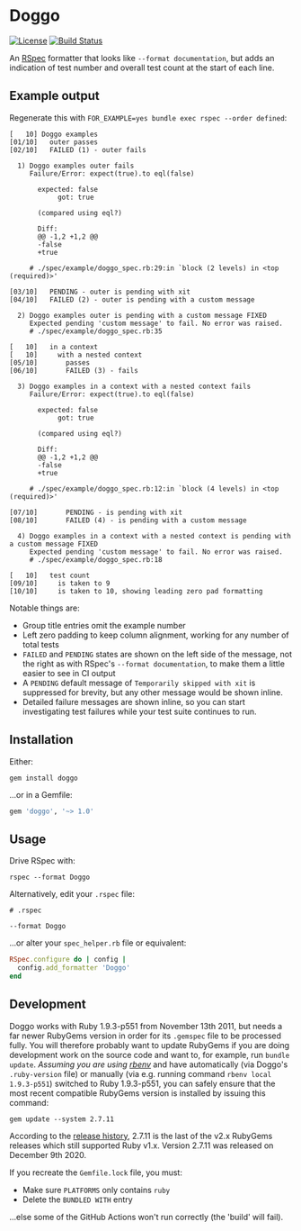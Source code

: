 # Doggo

[![License](https://img.shields.io/badge/license-mit-blue.svg)](https://opensource.org/licenses/MIT)
[![Build Status](https://github.com/RIPAGlobal/doggo/actions/workflows/master.yml/badge.svg)](https://github.com/RIPAGlobal/doggo/actions)

An  [RSpec](https://github.com/rspec) formatter that looks like `--format documentation`, but adds an indication of test number and overall test count at the start of each line.

## Example output

Regenerate this with `FOR_EXAMPLE=yes bundle exec rspec --order defined`:

```
[   10] Doggo examples
[01/10]   outer passes
[02/10]   FAILED (1) - outer fails

  1) Doggo examples outer fails
     Failure/Error: expect(true).to eql(false)

       expected: false
            got: true

       (compared using eql?)

       Diff:
       @@ -1,2 +1,2 @@
       -false
       +true

     # ./spec/example/doggo_spec.rb:29:in `block (2 levels) in <top (required)>'

[03/10]   PENDING - outer is pending with xit
[04/10]   FAILED (2) - outer is pending with a custom message

  2) Doggo examples outer is pending with a custom message FIXED
     Expected pending 'custom message' to fail. No error was raised.
     # ./spec/example/doggo_spec.rb:35

[   10]   in a context
[   10]     with a nested context
[05/10]       passes
[06/10]       FAILED (3) - fails

  3) Doggo examples in a context with a nested context fails
     Failure/Error: expect(true).to eql(false)

       expected: false
            got: true

       (compared using eql?)

       Diff:
       @@ -1,2 +1,2 @@
       -false
       +true

     # ./spec/example/doggo_spec.rb:12:in `block (4 levels) in <top (required)>'

[07/10]       PENDING - is pending with xit
[08/10]       FAILED (4) - is pending with a custom message

  4) Doggo examples in a context with a nested context is pending with a custom message FIXED
     Expected pending 'custom message' to fail. No error was raised.
     # ./spec/example/doggo_spec.rb:18

[   10]   test count
[09/10]     is taken to 9
[10/10]     is taken to 10, showing leading zero pad formatting
```

Notable things are:

* Group title entries omit the example number
* Left zero padding to keep column alignment, working for any number of total tests
* `FAILED` and `PENDING` states are shown on the left side of the message, not the right as with RSpec's `--format documentation`, to make them a little easier to see in CI output
* A `PENDING` default message of `Temporarily skipped with xit` is suppressed for brevity, but any other message would be shown inline.
* Detailed failure messages are shown inline, so you can start investigating test failures while your test suite continues to run.

## Installation

Either:

```shell
gem install doggo
```

...or in a Gemfile:

```ruby
gem 'doggo', '~> 1.0'
```

## Usage

Drive RSpec with:

```
rspec --format Doggo
```

Alternatively, edit your `.rspec` file:

```
# .rspec

--format Doggo
```

...or alter your `spec_helper.rb` file or equivalent:

```ruby
RSpec.configure do | config |
  config.add_formatter 'Doggo'
end
```

## Development

Doggo works with Ruby 1.9.3-p551 from November 13th 2011, but needs a far newer RubyGems version in order for its `.gemspec` file to be processed fully. You will therefore probably want to update RubyGems if you are doing development work on the source code and want to, for example, run `bundle update`. _Assuming you are using [rbenv](https://github.com/rbenv/rbenv)_ and have automatically (via Doggo's `.ruby-version` file) or manually (via e.g. running command `rbenv local 1.9.3-p551`) switched to Ruby 1.9.3-p551, you can safely ensure that the most recent compatible RubyGems version is installed by issuing this command:

```
gem update --system 2.7.11
```

According to the [release history](https://rubygems.org/gems/rubygems-update/versions), 2.7.11 is the last of the v2.x RubyGems releases which still supported Ruby v1.x. Version 2.7.11 was released on December 9th 2020.

If you recreate the `Gemfile.lock` file, you must:

* Make sure `PLATFORMS` only contains `ruby`
* Delete the `BUNDLED WITH` entry

...else some of the GitHub Actions won't run correctly (the 'build' will fail).
